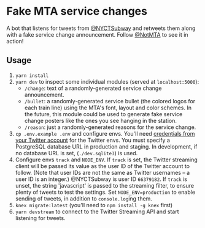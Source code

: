 # Fake MTA service changes
A bot that listens for tweets from [@NYCTSubway](http://twitter.com/NYCTSubway) and retweets them along with a fake service change announcement. Follow [@NotMTA](http://twitter.com/notmta) to see it in action!

## Usage
1. `yarn install`
2. `yarn dev` to inspect some individual modules (served at `localhost:5000`):
    - `/change`: text of a randomly-generated service change announcement.
    - `/bullet`: a randomly-generated service bullet (the colored logos for each train line) using the MTA's font, layout and color schemes. In the future, this module could be used to generate fake service change posters like the ones you see hanging in the station.
    - `/reason`: just a randomly-generated reasons for the service change.
3. `cp .env.example .env` and configure envs. You'll need [credentials from your Twitter account](http://apps.twitter.com/) for the Twitter envs. You must specify a PostgreSQL database URL in production and staging. In development, if no database URL is set, (`./dev.sqlite3`) is used.
4. Configure envs `track` and `NODE_ENV`. If `track` is set, the Twitter streaming client will be passed its value as the user ID of the Twitter account to follow. (Note that user IDs are not the same as Twitter usernames – a user ID is an integer.) @NYCTSubway is user ID `66379182`. If `track` is unset, the string 'javascript' is passed to the streaming filter, to ensure plenty of tweets to test the settings. Set `NODE_ENV=production` to enable sending of tweets, in addition to `console.log`ing them.
5. `knex migrate:latest` (you'll need to `npm install -g knex` first)
6. `yarn devstream` to connect to the Twitter Streaming API and start listening for tweets.
